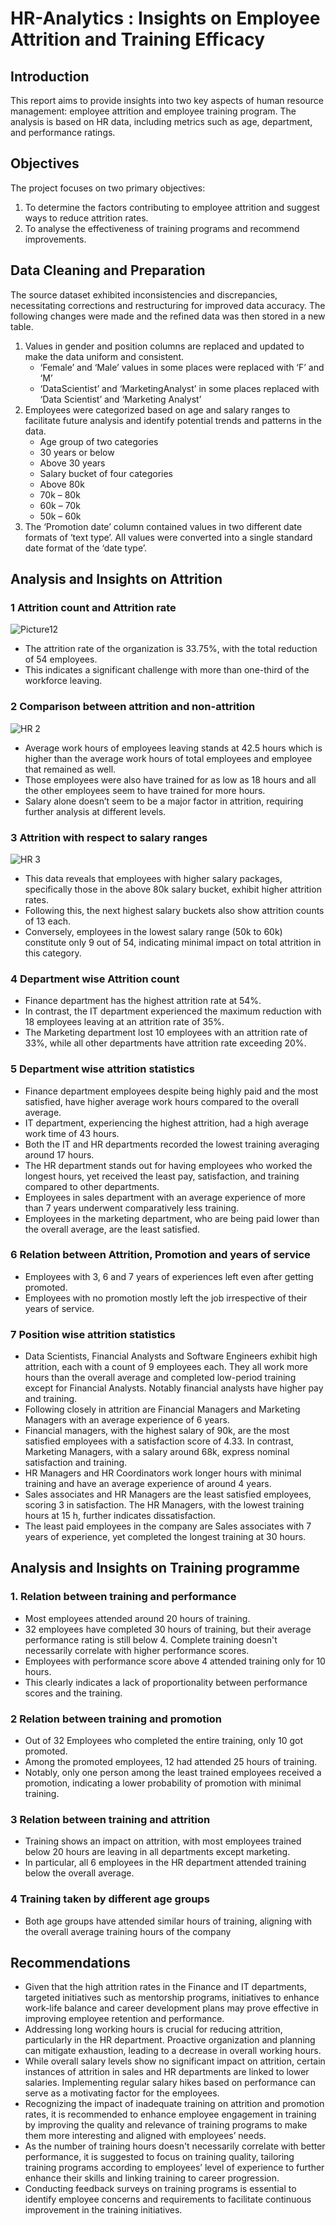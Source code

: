 # HR-Analytics : Insights on Employee Attrition and Training Efficacy

## Introduction
This report aims to provide insights into two key aspects of human resource management: employee attrition and employee training program. The analysis is based on HR data, including metrics such as age, department, and performance ratings.

## Objectives
The project focuses on two primary objectives: 
1)	To determine the factors contributing to employee attrition and suggest ways to reduce attrition 
rates.
2)	To analyse the effectiveness of training programs and recommend improvements.

## Data Cleaning and Preparation
The source dataset exhibited inconsistencies and discrepancies, necessitating corrections and restructuring for improved data accuracy. The following changes were made and the refined data was then stored in a new table. 
1)	Values in gender and position columns are replaced and updated to make the data uniform and consistent.
    - ‘Female’ and ‘Male’ values in some places were replaced with ‘F’ and ‘M’
    -	‘DataScientist’ and ‘MarketingAnalyst’ in some places replaced with ‘Data Scientist’ and ‘Marketing Analyst’
2)	Employees were categorized based on age and salary ranges to facilitate future analysis and identify potential trends and patterns in the data. 
    -	Age group of two categories
      -	30 years or below
      -	Above 30 years
    -	Salary bucket of four categories
      -	Above 80k
      -	70k – 80k
      -	60k – 70k
      -	50k – 60k 
3)	The ‘Promotion date’ column contained values in two different date formats of ‘text type’. All values were converted into a single standard date format of the ‘date type’.

## Analysis and Insights on Attrition 

### 1  Attrition count and Attrition rate
![Picture12](https://github.com/Naveena-Projects/HR-Analytics/assets/156399143/9a9b4918-3840-475a-a5d3-3b02c2cd70cc)
  -	The attrition rate of the organization is 33.75%, with the total reduction of 54 employees. 
  -	This indicates a significant challenge with more than one-third of the workforce leaving.

### 2  Comparison between attrition and non-attrition
![HR 2](https://github.com/Naveena-Projects/HR-Analytics/assets/156399143/8b02429c-96dd-40e3-aa05-abe1cf72694d)
  -	Average work hours of employees leaving stands at 42.5 hours which is higher than the average work hours of total employees and employee that remained as well.
  -	Those employees were also have trained for as low as 18 hours and all the other employees seem to have trained for more hours.
  -	Salary alone doesn’t seem to be a major factor in attrition, requiring further analysis at different levels.

### 3  Attrition with respect to salary ranges
![HR 3](https://github.com/Naveena-Projects/HR-Analytics/assets/156399143/3cdfe7a6-a318-43fd-8719-125edab899ee)
  -	This data reveals that employees with higher salary packages, specifically those in the above 80k salary bucket, exhibit higher attrition rates.
  -	Following this, the next highest salary buckets also show attrition counts of 13 each.
  -	Conversely, employees in the lowest salary range (50k to 60k) constitute only 9 out of 54, indicating minimal impact on total attrition in this category.

### 4  Department wise Attrition count
  -	Finance department has the highest attrition rate at 54%.
  -	In contrast, the IT department experienced the maximum reduction with 18 employees leaving at an attrition rate of 35%. 
  -	The Marketing department lost 10 employees with an attrition rate of 33%, while all other departments have attrition rate exceeding 20%.

### 5  Department wise attrition statistics
  -	Finance department employees despite being highly paid and the most satisfied, have higher average work hours compared to the overall average.
  -	IT department, experiencing the highest attrition, had a high average work time of 43 hours.
  -	Both the IT and HR departments recorded the lowest training averaging around 17 hours.
  -	The HR department stands out for having employees who worked the longest hours, yet received the least pay, satisfaction, and training compared to other departments. 
  -	Employees in sales department with an average experience of more than 7 years underwent comparatively less training.
  -	Employees in the marketing department, who are being paid lower than the overall average, are the least satisfied.

### 6  Relation between Attrition, Promotion and years of service
  -	Employees with 3, 6 and 7 years of experiences left even after getting promoted.
  -	Employees with no promotion mostly left the job irrespective of their years of service.

### 7  Position wise attrition statistics
  -	Data Scientists, Financial Analysts and Software Engineers exhibit high attrition, each with a count of 9 employees each. They all work more hours than the overall average and completed low-period training    except for Financial Analysts. Notably financial analysts have higher pay and training.
  -	Following closely in attrition are Financial Managers and Marketing Managers with an average experience of 6 years.
  -	Financial managers, with the highest salary of 90k, are the most satisfied employees with a satisfaction score of 4.33. In contrast, Marketing Managers, with a salary around 68k, express nominal satisfaction and training.
  -	HR Managers and HR Coordinators work longer hours with minimal training and have an average experience of around 4 years.
  -	Sales associates and HR Managers are the least satisfied employees, scoring 3 in satisfaction. The HR Managers, with the lowest training hours at 15 h, further indicates dissatisfaction.
  -	The least paid employees in the company are Sales associates with 7 years of experience, yet completed the longest training at 30 hours. 

## Analysis and Insights on Training programme

### 1.	Relation between training and performance
 
  -	Most employees attended around 20 hours of training.
  -	32 employees have completed 30 hours of training, but their average performance rating is still below 4. Complete training doesn't necessarily correlate with higher performance scores.
  -	Employees with performance score above 4 attended training only for 10 hours. 
  -	This clearly indicates a lack of proportionality between performance scores and the training.

### 2	Relation between training and promotion
 
  -	Out of 32 Employees who completed the entire training, only 10 got promoted.
  -	Among the promoted employees, 12 had attended 25 hours of training.
  -	Notably, only one person among the least trained employees received a promotion, indicating a lower probability of promotion with minimal training.

### 3	Relation between training and attrition		
 
  -	Training shows an impact on attrition, with most employees trained below 20 hours are leaving in all departments except marketing. 
  -	In particular, all 6 employees in the HR department attended training below the overall average.

### 4	Training taken by different age groups
 
  -	Both age groups have attended similar hours of training, aligning with the overall average training hours of the company

## Recommendations

  -	Given that the high attrition rates in the Finance and IT departments, targeted initiatives such as mentorship programs, initiatives to enhance work-life balance and career development plans may prove effective in improving employee retention and performance.
  -	Addressing long working hours is crucial for reducing attrition, particularly in the HR department. Proactive organization and planning can mitigate exhaustion, leading to a decrease in overall working hours.
  -	While overall salary levels show no significant impact on attrition, certain instances of attrition in sales and HR departments are linked to lower salaries. Implementing regular salary hikes based on performance can serve as a motivating factor for the employees.
  -	Recognizing the impact of inadequate training on attrition and promotion rates, it is recommended to enhance employee engagement in training by improving the quality and relevance of training programs to make them more interesting and aligned with employees’ needs.
  -	As the number of training hours doesn't necessarily correlate with better performance, it is suggested to focus on training quality, tailoring training programs according to employees’ level of experience to further enhance their skills and linking training to career progression.
  -	Conducting feedback surveys on training programs is essential to identify employee concerns and requirements to facilitate continuous improvement in the training initiatives. 

